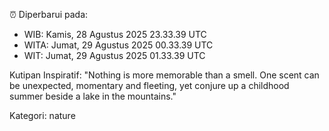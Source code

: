 ⏰ Diperbarui pada:
- WIB: Kamis, 28 Agustus 2025 23.33.39 UTC
- WITA: Jumat, 29 Agustus 2025 00.33.39 UTC
- WIT: Jumat, 29 Agustus 2025 01.33.39 UTC

Kutipan Inspiratif:
"Nothing is more memorable than a smell. One scent can be unexpected, momentary and fleeting, yet conjure up a childhood summer beside a lake in the mountains."


Kategori: nature

